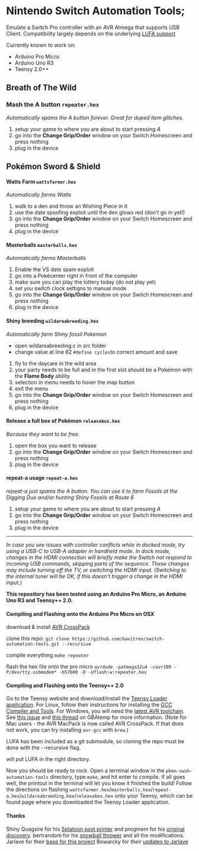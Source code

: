# Nintendo Switch Automation Tools;
Emulate a Switch Pro controller with an AVR Atmega that supports USB Client.  Compatibiilty largely depends on the underlying [LUFA support](http://www.fourwalledcubicle.com/files/LUFA/Doc/120219/html/_page__a_v_r8_support.html)

Currently known to work on:
 - Arduino Pro Micro
 - Arduino Uno R3
 - Teensy 2.0++

## Breath of The Wild
### Mash the A button `repeater.hex`
*Automatically spams the A button forever.  Great for duped item glitches.*

1. setup your game to where you are about to start pressing *A*
2. go into the **Change Grip/Order** window on your Switch Homescreen and press nothing
3. plug in the device

## Pokémon Sword & Shield
#### Watts Farm `wattsfarmer.hex`
*Automatically farms Watts*

1. walk to a den and throw an Wishing Piece in it
2. use the date spoofing exploit until the den glows red (don't go in yet!)
3. go into the **Change Grip/Order** window on your Switch Homescreen and press nothing
4. plug in the device

#### Masterballs `masterballs.hex`
*Automatically farms Masterballs*

1. Enable the VS date spam exploit
2. go into a Pokécenter right in front of the computer
3. make sure you can play the lottery today (do not play yet)
4. set you switch clock settigns to manual mode
5. go into the **Change Grip/Order** window on your Switch Homescreen and press nothing
6. plug in the device

#### Shiny breeding `wildareabreeding.hex`
*Automatically farm Shiny fossil Pokemon*

* open wildareabreeding.c in src folder
* change value at line 62 `#define cycles`to correct amount and save

1. fly to the daycare in the wild area
2. your party needs to be full and in the first slot should be a Pokémon with the **Flame Body** ability
3. selection in menu needs to hover the map button
4. exit the menu
5. go into the **Change Grip/Order** window on your Switch Homescreen and press nothing
6. plug in the device

#### Release a full box of Pokémon `releasebox.hex`
*Because they want to be free.*

1. open the box you want to release
2. go into the **Change Grip/Order** window on your Switch Homescreen and press nothing
3. plug in the device

#### repeat-a usage `repeat-a.hex`
*repeat-a just spams the A button. You can use it to farm Fossils at the Digging Duo and/or hunting Shiny Fossils at Route 6*

1. setup your game to where you are about to start pressing *A*
2. go into the **Change Grip/Order** window on your Switch Homescreen and press nothing
3. plug in the device

-----

*In case you see issues with controller conflicts while in docked mode, try using a USB-C to USB-A adapter in handheld mode. In dock mode, changes in the HDMI connection will briefly make the Switch not respond to incoming USB commands, skipping parts of the sequence. These changes may include turning off the TV, or switching the HDMI input. (Switching to the internal tuner will be OK, if this doesn't trigger a change in the HDMI input.)*

**This repository has been tested using an Arduino Pro Micro, an Arduino Uno R3 and Teensy++ 2.0.**

#### Compiling and Flashing onto the Arduino Pro Micro on OSX
download & install [AVR CrossPack](https://www.obdev.at/products/crosspack/index.html)

clone this repo: 
`git clone https://github.com/Gavitron/switch-automation-tools.git --recursive`

compile everything
`make repeater`

flash the hex file onto the pro micro
`avrdude -patmega32u4 -cavr109 -P/dev/tty.usbmodem* -b57600 -D -Uflash:w:repeater.hex`


#### Compiling and Flashing onto the Teensy++ 2.0
Go to the Teensy website and download/install the [Teensy Loader application](https://www.pjrc.com/teensy/loader.html). For Linux, follow their instructions for installing the [GCC Compiler and Tools](https://www.pjrc.com/teensy/gcc.html). For Windows, you will need the [latest AVR toolchain](https://www.microchip.com/mplab/avr-support/avr-and-arm-toolchains-c-compilers). See [this issue](https://github.com/LightningStalker/Splatmeme-Printer/issues/10) and [this thread](http://gbatemp.net/threads/how-to-use-shinyquagsires-splatoon-2-post-printer.479497/) on GBAtemp for more information. (Note for Mac users - the AVR MacPack is now called AVR CrossPack. If that does not work, you can try installing `avr-gcc` with `brew`.)

LUFA has been included as a git submodule, so cloning the repo must be done with the --recursive flag.

will put LUFA in the right directory.

Now you should be ready to rock. Open a terminal window in the `pkmn-swsh-automation-tools` directory, type `make`, and hit enter to compile. If all goes well, the printout in the terminal will let you know it finished the build! Follow the directions on flashing `wattsfarmer.hex`/`masterballs.hex`/`repeat-a.hex`/`wildareabreeding.hex`/`releasebox.hex` onto your Teensy, which can be found page where you downloaded the Teensy Loader application.

#### Thanks

Shiny Quagsire for his [Splatoon post printer](https://github.com/shinyquagsire23/Switch-Fightstick) and progmem for his [original discovery](https://github.com/progmem/Switch-Fightstick).
bertrandom for his [snowball thrower](https://github.com/bertrandom/snowball-thrower) and all the modifications.
Jarlave for their [base for this project](https://github.com/jarlave/pkmn-swsh-automation-tools)
Bowarcky for *their* [updates to Jarlave](https://github.com/bowarcky/pkmn-swsh-automation-tools)
